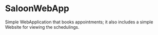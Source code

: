 # SaloonWebApp
Simple WebApplication that books appointments; it also includes a simple Website for viewing the schedulings.
